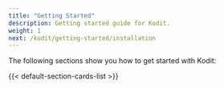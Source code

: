 ```yaml
---
title: "Getting Started"
description: Getting started guide for Kodit.
weight: 1
next: /kodit/getting-started/installation
---
```


The following sections show you how to get started with Kodit:

<!--more-->

{{< default-section-cards-list >}}
